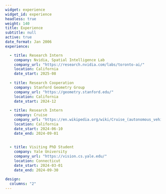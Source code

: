 ```yaml
---
widget: experience
widget_id: experience
headless: true
weight: 140
title: Experience
subtitle: null
active: true
date_format: Jan 2006
experience:

  - title: Research Intern
    company: Nvidia, Spatial Intelligence Lab
    company_url: "https://research.nvidia.com/labs/toronto-ai/"
    location: California
    date_start: 2025-08
    
  - title: Research Cooperation
    company: Stanford Geometry Group
    company_url: "https://geometry.stanford.edu/"
    location: California
    date_start: 2024-12
    
  - title: Research Intern
    company: Cruise
    company_url: "https://en.wikipedia.org/wiki/Cruise_(autonomous_vehicle)"
    location: California
    date_start: 2024-06-10
    date_end: 2024-09-01
    
      
  - title: Visiting PhD Student
    company: Yale University
    company_url: "https://vision.cs.yale.edu/"
    location: Connecticut
    date_start: 2024-03-01
    date_end: 2024-09-30
    
design:
  columns: "2"
---
```

